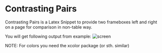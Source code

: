 # Contrasting Pairs
Contrasting Pairs is a Latex Snippet to provide two frameboxes left and right on a page for comparison in non-table way. 

You will get following output from example:
![screen](https://raw.github.com/olivererxleben/Latex-Files/master/snippets/contrasting_pairs/screen.png)

NOTE: For colors you need the xcolor package (or sth. similar)